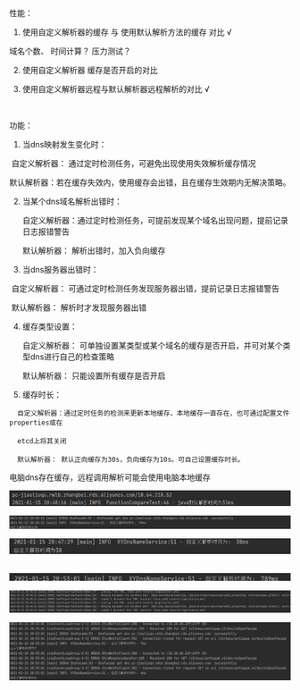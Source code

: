 性能：

1.    使用自定义解析器的缓存 与 使用默认解析方法的缓存 对比    √

   域名个数、      时间计算？ 压力测试？

2.    使用自定义解析器 缓存是否开启的对比     

3.    使用自定义解析器远程与默认解析器远程解析的对比   √

   

​    

   功能：

   1. 当dns映射发生变化时：

   ​    自定义解析器： 通过定时检测任务，可避免出现使用失效解析缓存情况

   ​    默认解析器：若在缓存失效内，使用缓存会出错，且在缓存生效期内无解决策略。

   2. 当某个dns域名解析出错时：

      自定义解析器：通过定时检测任务，可提前发现某个域名出现问题，提前记录日志报错警告

      默认解析器： 解析出错时，加入负向缓存

   3. 当dns服务器出错时：

   ​    自定义解析器：  可通过定时检测任务发现服务器出错，提前记录日志报错警告

   ​    默认解析器：   解析时才发现服务器出错

   4. 缓存类型设置：

      自定义解析器： 可单独设置某类型或某个域名的缓存是否开启，并可对某个类型dns进行自己的检查策略

      默认解析器： 只能设置所有缓存是否开启

   5.  缓存时长：

      自定义解析器：通过定时任务的检测来更新本地缓存，本地缓存一直存在，也可通过配置文件properties或在

      etcd上将其关闭

      默认解析器： 默认正向缓存为30s，负向缓存为10s。可自己设置缓存时长。
      
      



   



电脑dns存在缓存，远程调用解析可能会使用电脑本地缓存





![image-20210115204841920](性能检测对比.assets/image-20210115204841920.png)



![image-20210115202846906](性能检测对比.assets/image-20210115202846906.png)

![image-20210115204741774](性能检测对比.assets/image-20210115204741774.png)



​	![image-20210115210614486](性能检测对比.assets/image-20210115210614486.png)

![image-20210115204903996](性能检测对比.assets/image-20210115204903996.png)



![image-20210115205343700](性能检测对比.assets/image-20210115205343700.png)